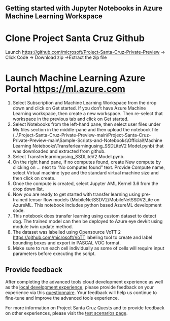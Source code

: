 ## Getting started with Jupyter Notebooks in Azure Machine Learning Workspace
# Clone Project Santa Cruz Github
Launch https://github.com/microsoft/Project-Santa-Cruz-Private-Preview -> Click Code -> Download zip ->Extract the zip file
 
# Launch Machine Learning Azure Portal https://ml.azure.com 
1.	Select Subscription and Machine Learning Workspace from the drop down and click on Get started. If you don’t have Azure Machine Learning workspace, then create a new workspace. Then re-select that workspace in the previous tab and click on Get started. 
2.	Select Notebooks from the left-hand pane, then select user files under My files section in the middle-pane and then upload the notebook file (..\Project-Santa-Cruz-Private-Preview-main\Project-Santa-Cruz-Private-Preview-main\Sample-Scripts-and-Notebooks\Official\Machine Learning Notebooks\Transferlearningusing_SSDLiteV2 Model.pynb) that was downloaded and extracted from github. 
3.	Select Transferlearningusing_SSDLiteV2 Model.pynb.
4.	On the right hand pane, if no computes found, create New compute by clicking on … next to “No computes found” text. Provide Compute name, select Virtual machine type and the standard virtual machine size and then click on create. 
5.	Once the compute is created, select Jupyter AML Kernel 3.6 from the drop down list.
6.	Now you are ready to get started with transfer learning using pre-trained tensor flow models (MobileNetSSDV2/MobileNetSSDV2Lite on AzureML. This notebook includes python based AzureML development code.
7.	This notebook does transfer learning using custom dataset to detect dog. The trained model can then be deployed to Azure eye devkit using module twin update method. 
8.	The dataset was labelled using Opensource VoTT 2 https://github.com/microsoft/VoTT labeling tool to create and label bounding boxes and export in PASCAL VOC format. 
9.	Make sure to run each cell individually as some of cells will require input parameters before executing the script. 

## Provide feedback
After completing the advanced tools cloud development experience as well as the [local development experience](https://github.com/microsoft/Project-Santa-Cruz-Private-Preview/tree/main/Sample-Scripts-and-Notebooks/Official/MobileNetV2SSDL_TrainingonVSCodeIDE), please provide feedback on your experience via this [questionnaire](https://forms.office.com/Pages/ResponsePage.aspx?id=v4j5cvGGr0GRqy180BHbRzoJxrXKT0dEvfQyxsA0h8lUMzE0V0pCTFU4UUVSS0xTRUtNT0hZSEs1Ry4u). Your feedback will help us continue to fine-tune and improve the advanced tools experience.

For more information on Project Santa Cruz Quests and to provide feedback on other experiences, please visit the [test scenarios page](https://github.com/microsoft/Project-Santa-Cruz-Private-Preview/blob/main/user-guides/general/test-scenarios.md).
